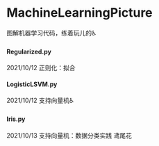 # MachineLearningPicture
图解机器学习代码，练着玩儿的♿

#### Regularized.py
2021/10/12
正则化：拟合

#### LogisticLSVM.py
2021/10/12
支持向量机♿

#### Iris.py
2021/10/13
支持向量机：数据分类实践 鸢尾花
